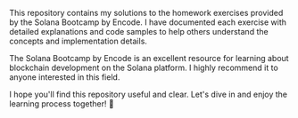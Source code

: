This repository contains my solutions to the homework exercises provided by the Solana Bootcamp by Encode. I have documented each exercise with detailed explanations and code samples to help others understand the concepts and implementation details.

The Solana Bootcamp by Encode is an excellent resource for learning about blockchain development on the Solana platform. I highly recommend it to anyone interested in this field.

I hope you'll find this repository useful and clear. Let's dive in and enjoy the learning process together! 🚀
